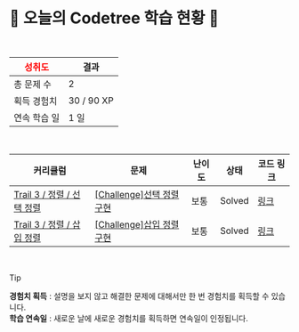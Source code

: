 # 🌲 오늘의 Codetree 학습 현황 🌲

<br />

| <span style="color:red;display:block;text-align:center;"> **성취도**</span> | 결과 |
|---|---|
| 총 문제 수 | 2 |
| 획득 경험치 | 30 / 90 XP |
| 연속 학습 일 | 1 일 |

<br />

|커리큘럼|문제|난이도|상태|코드 링크|
|---|---|---|---|---|
|[Trail 3 / 정렬 / 선택 정렬](https://https://en.codetree.ai/trail-info/novice-high/)|[[Challenge]선택 정렬 구현](https://https://en.codetree.ai/trails/complete/curated-cards/challenge-implement-selection-sort/)|보통|Solved|[링크](https://github.com/rlo-lo/CodeTree/blob/main/250113/%EC%84%A0%ED%83%9D%20%EC%A0%95%EB%A0%AC%20%EA%B5%AC%ED%98%84/implement-selection-sort.cpp)|
|[Trail 3 / 정렬 / 삽입 정렬](https://https://en.codetree.ai/trail-info/novice-high/)|[[Challenge]삽입 정렬 구현](https://https://en.codetree.ai/trails/complete/curated-cards/challenge-implement-insertion-sort/)|보통|Solved|[링크](https://github.com/rlo-lo/CodeTree/blob/main/250113/%EC%82%BD%EC%9E%85%20%EC%A0%95%EB%A0%AC%20%EA%B5%AC%ED%98%84/implement-insertion-sort.cpp)|


<br />

> [!TIP]
> **경험치 획득** : 설명을 보지 않고 해결한 문제에 대해서만 한 번 경험치를 획득할 수 있습니다.  
> **학습 연속일** : 새로운 날에 새로운 경험치를 획득하면 연속일이 인정됩니다.


